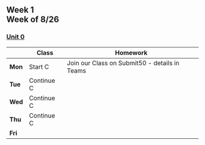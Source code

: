 <meta http-equiv="refresh" content="300"/>

## Week 1<br>Week of 8/26  

### [Unit 0](/apcsp/curriculum/0)
  
  |       | Class | Homework |
  | ----- | ----- | -------- |
  |**Mon**|Start C |Join our Class on Submit50 - details in Teams |
  |**Tue**|Continue C | |
  |**Wed**|Continue C | |
  |**Thu**|Continue C | |
  |**Fri**| | |

   

<!-- <div style="text-align:center">
<img src="https://www.logolynx.com/images/logolynx/0b/0bdbd10ab2fa7096299f7c78e1ac55f5.png" alt="scratch" width="50%">
</div> -->
